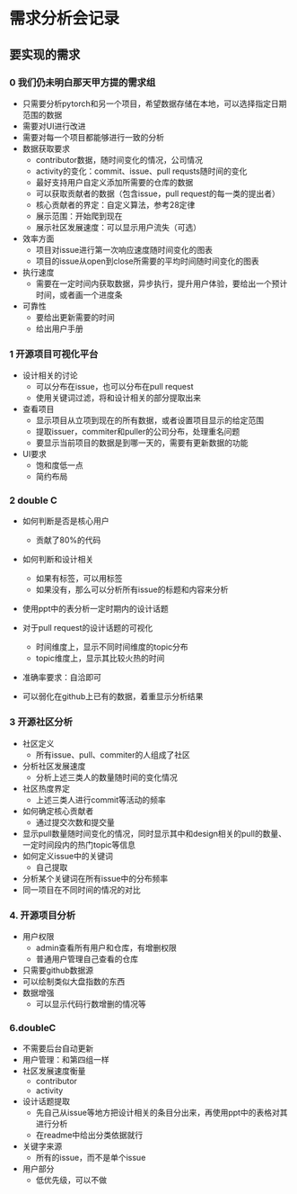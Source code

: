 # 需求分析会记录

## 要实现的需求

### 0 我们仍未明白那天甲方提的需求组

- 只需要分析pytorch和另一个项目，希望数据存储在本地，可以选择指定日期范围的数据
- 需要对UI进行改进
- 需要对每一个项目都能够进行一致的分析
- 数据获取要求
  - contributor数据，随时间变化的情况，公司情况
  - activity的变化：commit、issue、pull requsts随时间的变化
  - 最好支持用户自定义添加所需要的仓库的数据
  - 可以获取贡献者的数据（包含issue，pull request的每一类的提出者）
  - 核心贡献者的界定：自定义算法，参考28定律
  - 展示范围：开始爬到现在
  - 展示社区发展速度：可以显示用户流失（可选）
- 效率方面
  - 项目对issue进行第一次响应速度随时间变化的图表
  - 项目的issue从open到close所需要的平均时间随时间变化的图表
- 执行速度
  - 需要在一定时间内获取数据，异步执行，提升用户体验，要给出一个预计时间，或者画一个进度条
- 可靠性
  - 要给出更新需要的时间
  - 给出用户手册

### 1 开源项目可视化平台

- 设计相关的讨论
  - 可以分布在issue，也可以分布在pull request
  - 使用关键词过滤，将和设计相关的部分提取出来
- 查看项目
  - 显示项目从立项到现在的所有数据，或者设置项目显示的给定范围
  - 提取issuer，commiter和puller的公司分布，处理重名问题
  - 要显示当前项目的数据是到哪一天的，需要有更新数据的功能
- UI要求
  - 饱和度低一点
  - 简约布局



### 2 double C

- 如何判断是否是核心用户
  - 贡献了80%的代码
- 如何判断和设计相关
  - 如果有标签，可以用标签
  - 如果没有，那么可以分析所有issue的标题和内容来分析
- 使用ppt中的表分析一定时期内的设计话题
- 对于pull request的设计话题的可视化
  - 时间维度上，显示不同时间维度的topic分布
  - topic维度上，显示其比较火热的时间
- 准确率要求：自洽即可

- 可以弱化在github上已有的数据，着重显示分析结果



### 3 开源社区分析

- 社区定义	
  - 所有issue、pull、commiter的人组成了社区
- 分析社区发展速度
  - 分析上述三类人的数量随时间的变化情况
- 社区热度界定
  - 上述三类人进行commit等活动的频率
- 如何确定核心贡献者
  - 通过提交次数和提交量
- 显示pull数量随时间变化的情况，同时显示其中和design相关的pull的数量、一定时间段内的热门topic等信息
- 如何定义issue中的关键词
  - 自己提取
- 分析某个关键词在所有issue中的分布频率
- 同一项目在不同时间的情况的对比



### 4. 开源项目分析

- 用户权限
  - admin查看所有用户和仓库，有增删权限
  - 普通用户管理自己查看的仓库
- 只需要github数据源
- 可以绘制类似大盘指数的东西
- 数据增强
  - 可以显示代码行数增删的情况等







### 6.doubleC

- 不需要后台自动更新
- 用户管理：和第四组一样
- 社区发展速度衡量
  - contributor
  - activity
- 设计话题提取
  - 先自己从issue等地方把设计相关的条目分出来，再使用ppt中的表格对其进行分析
  - 在readme中给出分类依据就行
- 关键字来源
  - 所有的issue，而不是单个issue
- 用户部分
  - 低优先级，可以不做























































































































